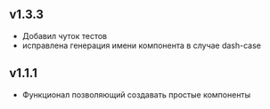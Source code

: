 ## v1.3.3 
* Добавил чуток тестов
* исправлена генерация имени компонента в случае dash-case

## v1.1.1
* Функционал позволяющий создавать простые компоненты